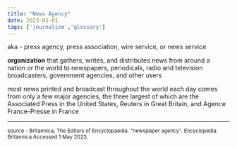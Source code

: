 ```yaml
---
title: "News Agency"
date: 2023-05-01
tags: ['journalism','glossary']
---
```

aka - press agency, press association, wire service, or news service

**organization** that gathers, writes, and distributes news from around a nation or the world to newspapers, periodicals, radio and television broadcasters, government agencies, and other users

most news printed and broadcast throughout the world each day comes from only a few major agencies, the three largest of which are the Associated Press in the United States, Reuters in Great Britain, and Agence France-Presse in France

---
<sub>
source - 
<a ="https://www.britannica.com/topic/newspaper-agency"> Britannica, The Editors of Encyclopaedia. "newspaper agency". Encyclopedia Britannica Accessed 1 May 2023. </a>
</sub>
